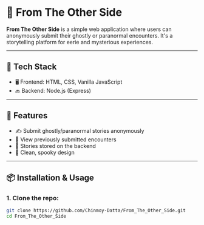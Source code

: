 # 👻 From The Other Side

**From The Other Side** is a simple web application where users can anonymously submit their ghostly or paranormal encounters. It's a storytelling platform for eerie and mysterious experiences.

---

## 🧰 Tech Stack

- 🖥️ Frontend: HTML, CSS, Vanilla JavaScript
- 🔙 Backend: Node.js (Express)

---

## 🚀 Features

- ✍️ Submit ghostly/paranormal stories anonymously
- 📜 View previously submitted encounters
- 📂 Stories stored on the backend
- 🎨 Clean, spooky design

---

## 📦 Installation & Usage

### 1. Clone the repo:

```bash
git clone https://github.com/Chinmoy-Datta/From_The_Other_Side.git
cd From_The_Other_Side
